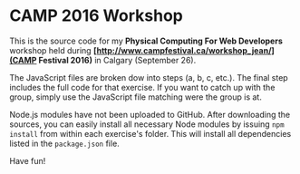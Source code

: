 # CAMP 2016 Workshop

This is the source code for my **Physical Computing For Web Developers** workshop held during 
**[http://www.campfestival.ca/workshop_jean/](CAMP Festival 2016)** in Calgary (September 26).

The JavaScript files are broken dow into steps (a, b, c, etc.). The final step includes the full 
code for that exercise. If you want to catch up with the group, simply use the JavaScript file 
matching were the group is at.

Node.js modules have not been uploaded to GitHub. After downloading the sources, you can easily 
install all necessary Node modules by issuing `npm install` from within each exercise's folder. This 
will install all dependencies listed in the `package.json` file.

Have fun!